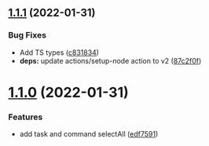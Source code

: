 ## [1.1.1](https://github.com/LeJeanbono/cypress-mysql/compare/v1.1.0...v1.1.1) (2022-01-31)


### Bug Fixes

* Add TS types ([c831834](https://github.com/LeJeanbono/cypress-mysql/commit/c8318348d9f68a5d481fa4213ac105bbc593ec60))
* **deps:** update actions/setup-node action to v2 ([87c2f0f](https://github.com/LeJeanbono/cypress-mysql/commit/87c2f0ffbb943a984b3f84395ed15197371d041e))

# [1.1.0](https://github.com/LeJeanbono/cypress-mysql/compare/v1.0.0...v1.1.0) (2022-01-31)


### Features

* add task and command selectAll ([edf7591](https://github.com/LeJeanbono/cypress-mysql/commit/edf7591b92fd24b332f40f38f400f872a6522d3f))
